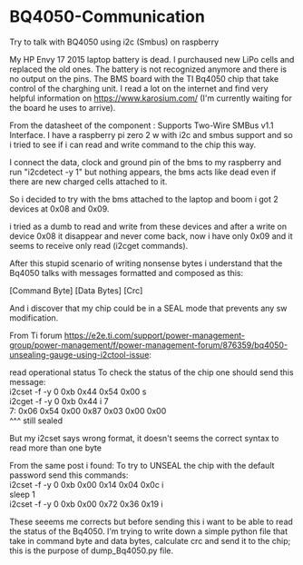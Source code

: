 # BQ4050-Communication
Try to talk with BQ4050 using i2c (Smbus) on raspberry

My HP Envy 17 2015 laptop battery is dead. I purchaused new LiPo cells and replaced the old ones. The battery is not recognized anymore and there is no output on the pins. The BMS board with the TI Bq4050 chip that take control of the charghing unit. I read a lot on the internet and find very helpful information on https://www.karosium.com/ (I'm currently waiting for the board he uses to arrive).

From the datasheet of the component : Supports Two-Wire SMBus v1.1 Interface. 
I have a raspberry pi zero 2 w with i2c and smbus support and so i tried to see if i can read and write command to the chip this way.

I connect the data, clock and ground pin of the bms to my raspberry and run "i2cdetect -y 1" but nothing appears, the bms acts like dead even if there are new charged cells attached to it.

So i decided to try with the bms attached to the laptop and boom i got 2 devices at 0x08 and 0x09.

i tried as a dumb to read and write from these devices and after a write on device 0x08 it disappear and never come back, now i have only 0x09 and it seems to receive only read (i2cget commands).

After this stupid scenario of writing nonsense bytes i understand that the Bq4050 talks with messages formatted and composed as this:

[Command Byte] [Data Bytes] [Crc]

And i discover that my chip could be in a SEAL mode that prevents any sw modification. 

From Ti forum https://e2e.ti.com/support/power-management-group/power-management/f/power-management-forum/876359/bq4050-unsealing-gauge-using-i2ctool-issue:

  read operational status
  To check the status of the chip one should send this message:  
  i2cset -f -y 0 0xb 0x44 0x54 0x00 s  
  i2cget -f -y 0 0xb 0x44 i 7  
  7: 0x06 0x54 0x00 0x87 0x03 0x00 0x00  
                        ^^^ still sealed  

But my i2cset says wrong format, it doesn't seems the correct syntax to read more than one byte

From the same post i found: To try to UNSEAL the chip with the default password send this commands:  
i2cset -f -y 0 0xb 0x00 0x14 0x04 0x0c i  
sleep 1  
i2cset -f -y 0 0xb 0x00 0x72 0x36 0x19 i  

These seeems me corrects but before sending this i want to be able to read the status of the Bq4050.
I'm trying to write down a simple python file that take in command byte and data bytes, calculate crc and send it to the chip; this is the purpose of dump_Bq4050.py file.
